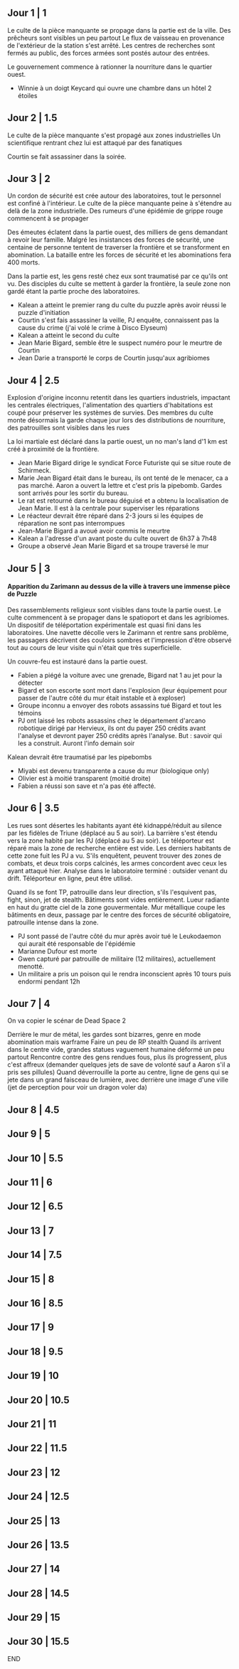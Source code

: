 ## Jour 1 | 1

Le culte de la pièce manquante se propage dans la partie est de la ville.
Des prêcheurs sont visibles un peu partout
Le flux de vaisseau en provenance de l'extérieur de la station s'est arrêté.
Les centres de recherches sont fermés au public, des forces armées sont postés autour des entrées.

Le gouvernement commence à rationner la nourriture dans le quartier ouest.

- Winnie à un doigt Keycard qui ouvre une chambre dans un hôtel 2 étoiles 
## Jour 2 | 1.5

Le culte de la pièce manquante s'est propagé aux zones industrielles
Un scientifique rentrant chez lui est attaqué par des fanatiques

Courtin se fait assassiner dans la soirée.
## Jour 3 | 2

Un cordon de sécurité est crée autour des laboratoires, tout le personnel est confiné à l'intérieur.
Le culte de la pièce manquante peine à s'étendre au delà de la zone industrielle.
Des rumeurs d'une épidémie de grippe rouge commencent à se propager

Des émeutes éclatent dans la partie ouest, des milliers de gens demandant à revoir leur famille.
Malgré les insistances des forces de sécurité, une centaine de personne tentent de traverser la frontière et se transforment en abomination.
La bataille entre les forces de sécurité et les abominations fera 400 morts. 

Dans la partie est, les gens resté chez eux sont traumatisé par ce qu'ils ont vu. Des disciples du culte se mettent à garder la frontière, la seule zone non gardé étant la partie proche des laboratoires.

- Kalean a atteint le premier rang du culte du puzzle après avoir réussi le puzzle d'initiation
- Courtin s'est fais assassiner la veille, PJ enquête, connaissent pas la cause du crime (j'ai volé le crime à Disco Elyseum)
- Kalean a atteint le second du culte
- Jean Marie Bigard, semble être le suspect numéro pour le meurtre de Courtin
- Jean Darie a transporté le corps de Courtin jusqu'aux agribiomes
## Jour 4 | 2.5

Explosion d'origine inconnu retentit dans les quartiers industriels, impactant les centrales électriques, l'alimentation des quartiers d'habitations est coupé pour préserver les systèmes de survies. 
Des membres du culte monte désormais la garde chaque jour lors des distributions de nourriture, des patrouilles sont visibles dans les rues

La loi martiale est déclaré dans la partie ouest, un no man's land d'1 km est créé à proximité de la frontière. 

- Jean Marie Bigard dirige le syndicat Force Futuriste qui se situe route de Schirmeck. 
- Marie Jean Bigard était dans le bureau, ils ont tenté de le menacer, ca a pas marché. Aaron a ouvert la lettre et c'est pris la pipebomb. Gardes sont arrivés pour les sortir du bureau.
- Le rat est retourné dans le bureau déguisé et a obtenu la localisation de Jean Marie. Il est à la centrale pour superviser les réparations
- Le réacteur devrait être réparé dans 2-3 jours si les équipes de réparation ne sont pas interrompues
- Jean-Marie Bigard a avoué avoir commis le meurtre
- Kalean a l'adresse d'un avant poste du culte ouvert de 6h37 à 7h48
- Groupe a observé Jean Marie Bigard et sa troupe traversé le mur
## Jour 5 | 3
#### Apparition du Zarimann au dessus de la ville à travers une immense pièce de Puzzle

Des rassemblements religieux sont visibles dans toute la partie ouest. Le culte commencent à se propager dans le spatioport et dans les agribiomes.
Un dispositif de téléportation expérimentale est quasi fini dans les laboratoires.
Une navette décolle vers le Zarimann et rentre sans problème, les passagers décrivent des couloirs sombres et l'impression d'être observé tout au cours de leur visite qui n'était que très superficielle.

Un couvre-feu est instauré dans la partie ouest.

- Fabien a piégé la voiture avec une grenade, Bigard nat 1 au jet pour la détecter
- Bigard et son escorte sont mort dans l'explosion (leur équipement pour passer de l'autre côté du mur était instable et à exploser)
- Groupe inconnu a envoyer des robots assassins tué Bigard et tout les témoins
- PJ ont laissé les robots assassins chez le département d'arcano robotique dirigé par Hervieux, ils ont du payer 250 crédits avant l'analyse et devront payer 250 crédits après l'analyse. But : savoir qui les a construit. Auront l'info demain soir

Kalean devrait être traumatisé par les pipebombs

- Miyabi est devenu transparente a cause du mur (biologique only)
- Olivier est à moitié transparent (moitié droite)
- Fabien a réussi son save et n'a pas été affecté.
## Jour 6 | 3.5

Les rues sont désertes les habitants ayant été kidnappé/réduit au silence par les fidèles de Triune (déplacé au 5 au soir).
La barrière s'est étendu vers la zone habité par les PJ (déplacé au 5 au soir).
Le téléporteur est réparé mais la zone de recherche entière est vide. 
Les derniers habitants de cette zone fuit les PJ a vu.
S'ils enquêtent, peuvent trouver des zones de combats, et deux trois corps calcinés, les armes concordent avec ceux les ayant attaqué hier.
Analyse dans le laboratoire terminé : outsider venant du drift.
Téléporteur en ligne, peut être utilisé.

Quand ils se font TP, patrouille dans leur direction, s'ils l'esquivent pas, fight, sinon, jet de stealth. 
Bâtiments sont vides entièrement.
Lueur radiante en haut du gratte ciel de la zone gouvermentale.
Mur métallique coupe les bâtiments en deux, passage par le centre des forces de sécurité obligatoire, patrouille intense dans la zone. 
- PJ sont passé de l'autre côté du mur après avoir tué le Leukodaemon qui aurait été responsable de l'épidémie
- Marianne Dufour est morte
- Gwen capturé par patrouille de militaire (12 militaires), actuellement menotté. 
- Un militaire a pris un poison qui le rendra inconscient après 10 tours puis endormi pendant 12h
## Jour 7 | 4

On va copier le scénar de Dead Space 2

Derrière le mur de métal, les gardes sont bizarres, genre en mode abomination mais warframe
Faire un peu de RP stealth
Quand ils arrivent dans le centre vide, grandes statues vaguement humaine déformé un peu partout 
Rencontre contre des gens rendues fous, plus ils progressent, plus c'est affreux (demander quelques jets de save de volonté sauf a Aaron s'il a pris ses pillules)
Quand déverrouille la porte au centre, ligne de gens qui se jete dans un grand faisceau de lumière, avec derrière une image d'une ville (jet de perception pour voir un dragon voler da)
## Jour 8 | 4.5

## Jour 9 | 5

## Jour 10 | 5.5

## Jour 11 | 6

## Jour 12 | 6.5

## Jour 13 | 7

## Jour 14 | 7.5

## Jour 15 | 8

## Jour 16 | 8.5

## Jour 17 | 9

## Jour 18 | 9.5

## Jour 19 | 10

## Jour 20 | 10.5

## Jour 21 | 11

## Jour 22 | 11.5

## Jour 23 | 12

## Jour 24 | 12.5

## Jour 25 | 13

## Jour 26 | 13.5

## Jour 27 | 14

## Jour 28 | 14.5

## Jour 29 | 15

## Jour 30 | 15.5

END

